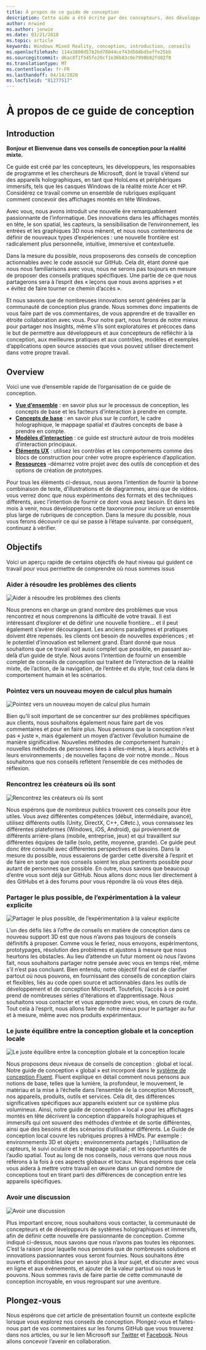```yaml
---
title: À propos de ce guide de conception
description: Cette aide a été écrite par des concepteurs, des développeurs, des responsables de programme et les chercheurs de Microsoft, dont les travaux couvrent les appareils holographiques (par exemple HoloLens) et les appareils immersifs (par exemple les casques Windows Mixed Reality Acer et HP).
author: mrwied
ms.author: jonwie
ms.date: 03/21/2018
ms.topic: article
keywords: Windows Mixed Reality, conception, introduction, conseils
ms.openlocfilehash: 114a3808d57b2bd78044ce743d568bd5effe25bb
ms.sourcegitcommit: d6ac8f1f545fe20cf1e36b83c0e7998b82fd02f8
ms.translationtype: MT
ms.contentlocale: fr-FR
ms.lasthandoff: 04/14/2020
ms.locfileid: "81277517"
---
```

# <a name="about-this-design-guidance"></a>À propos de ce guide de conception

## <a name="introduction"></a>Introduction

**Bonjour et Bienvenue dans vos conseils de conception pour la réalité mixte.**

Ce guide est créé par les concepteurs, les développeurs, les responsables de programme et les chercheurs de Microsoft, dont le travail s’étend sur des appareils holographiques, en tant que HoloLens et périphériques immersifs, tels que les casques Windows de la réalité mixte Acer et HP. Considérez ce travail comme un ensemble de rubriques expliquant comment concevoir des affichages montés en tête Windows.

Avec vous, nous avons introduit une nouvelle ère remarquablement passionnante de l’informatique. Des innovations dans les affichages montés en tête, le son spatial, les capteurs, la sensibilisation de l’environnement, les entrées et les graphiques 3D nous mènent, et nous nous contenterons de définir de nouveaux types d’expériences : une nouvelle frontière est radicalement plus personnelle, intuitive, immersive et contextuelle.

Dans la mesure du possible, nous proposerons des conseils de conception actionnables avec le code associé sur GitHub. Cela dit, étant donné que nous nous familiarisons avec vous, nous ne serons pas toujours en mesure de proposer des conseils pratiques spécifiques. Une partie de ce que nous partagerons sera à l’esprit des « leçons que nous avons apprises » et « évitez de faire tourner ce chemin d’accès ».

Et nous savons que de nombreuses innovations seront générées par la communauté de conception plus grande. Nous sommes donc impatients de vous faire part de vos commentaires, de vous apprendre et de travailler en étroite collaboration avec vous. Pour notre part, nous ferons de notre mieux pour partager nos Insights, même s’ils sont exploratoires et précoces dans le but de permettre aux développeurs et aux concepteurs de réfléchir à la conception, aux meilleures pratiques et aux contrôles, modèles et exemples d’applications open source associés que vous pouvez utiliser directement dans votre propre travail.

## <a name="overview"></a>Overview

Voici une vue d’ensemble rapide de l’organisation de ce guide de conception. 
* **[Vue d’ensemble](design.md)** : en savoir plus sur le processus de conception, les concepts de base et les facteurs d’interaction à prendre en compte.
* **[Concepts de base](core-concepts-landingpage.md)** : en savoir plus sur le confort, le cadre holographique, le mappage spatial et d’autres concepts de base à prendre en compte.
* **[Modèles d’interaction](interaction-fundamentals.md)** : ce guide est structuré autour de trois modèles d’interaction principaux.
* **[Éléments UX](app-patterns-landingpage.md)** : utilisez les contrôles et les comportements comme des blocs de construction pour créer votre propre expérience d’application.
* **[Ressources](design.md#choose-a-prototyping-option)** -démarrez votre projet avec des outils de conception et des options de création de prototypes.

Pour tous les éléments ci-dessus, nous avons l’intention de fournir la bonne combinaison de texte, d’illustrations et de diagrammes, ainsi que de vidéos. vous verrez donc que nous expérimentons des formats et des techniques différents, avec l’intention de fournir ce dont vous avez besoin. Et dans les mois à venir, nous développerons cette taxonomie pour inclure un ensemble plus large de rubriques de conception. Dans la mesure du possible, nous vous ferons découvrir ce qui se passe à l’étape suivante. par conséquent, continuez à vérifier.

## <a name="objectives"></a>Objectifs

Voici un aperçu rapide de certains objectifs de haut niveau qui guident ce travail pour vous permettre de comprendre où nous sommes issus

### <a name="help-solve-customer-challenges"></a>Aider à résoudre les problèmes des clients

![Aider à résoudre les problèmes des clients](images/500px-fix-a-broken-switch-with-hololens.jpg) <br>

Nous prenons en charge un grand nombre des problèmes que vous rencontrez et nous comprenons la difficulté de votre travail. Il est intéressant d’explorer et de définir une nouvelle frontière... et il peut également s’avérer décourageant. Les anciens paradigmes et pratiques doivent être repensés. les clients ont besoin de nouvelles expériences ; et le potentiel d’innovation est tellement grand. Étant donné que nous souhaitons que ce travail soit aussi complet que possible, en passant au-delà d’un guide de style. Nous avons l’intention de fournir un ensemble complet de conseils de conception qui traitent de l’interaction de la réalité mixte, de l’action, de la navigation, de l’entrée et du style, tout cela dans le comportement humain et les scénarios. 

### <a name="point-the-way-towards-a-new-more-human-way-of-computing"></a>Pointez vers un nouveau moyen de calcul plus humain

![Pointez vers un nouveau moyen de calcul plus humain](images/500px-man-and-women-with-holograph-on-table.png)<br>

Bien qu’il soit important de se concentrer sur des problèmes spécifiques aux clients, nous souhaitons également nous faire part de vos commentaires et pour en faire plus. Nous pensons que la conception n’est pas « juste », mais également un moyen d’activer l’évolution humaine de manière significative. Nouvelles méthodes de comportement humain ; nouvelles méthodes de personnes liées à elles-mêmes, à leurs activités et à leurs environnements ; de nouvelles façons de voir notre monde... Nous souhaitons que nos conseils reflètent l’ensemble de ces méthodes de réflexion. 

### <a name="meet-creators-where-they-are"></a>Rencontrez les créateurs où ils sont

![Rencontrez les créateurs où ils sont](images/500px-creators.jpg) <br>

Nous espérons que de nombreux publics trouvent ces conseils pour être utiles. Vous avez différentes compétences (début, intermédiaire, avancé), utilisez différents outils (Unity, DirectX, C++, C#etc.), vous connaissez les différentes plateformes (Windows, iOS, Android), qui proviennent de différents arrière-plans (mobile, entreprise, jeux) et qui travaillent sur différentes équipes de taille (solo, petite, moyenne, grande). Ce guide peut donc être consulté avec différentes perspectives et besoins. Dans la mesure du possible, nous essaierons de garder cette diversité à l’esprit et de faire en sorte que nos conseils soient les plus pertinents possible pour autant de personnes que possible. En outre, nous savons que beaucoup d’entre vous sont déjà sur GitHub. Nous allons donc nous lier directement à des GitHubs et à des forums pour vous répondre là où vous êtes déjà. 

### <a name="share-as-much-as-possible-from-experimental-to-explicit"></a>Partager le plus possible, de l’expérimentation à la valeur explicite

![Partager le plus possible, de l’expérimentation à la valeur explicite](images/500px-man-playinggame.jpg) <br>

L’un des défis liés à l’offre de conseils en matière de conception dans ce nouveau support 3D est que nous n’avons pas toujours de conseils définitifs à proposer. Comme vous le feriez, nous envoyons, expérimentons, prototypages, résolution des problèmes et ajustons à mesure que nous heurtons les obstacles. Au lieu d’attendre un futur moment où nous l’avons fait, nous souhaitons partager notre pensée avec vous en temps réel, même s’il n’est pas concluant. Bien entendu, notre objectif final est de clarifier partout où nous pouvons, en fournissant des conseils de conception clairs et flexibles, liés au code open source et actionnables dans les outils de développement et de conception Microsoft. Toutefois, l’accès à ce point prend de nombreuses séries d’itérations et d’apprentissage. Nous souhaitons vous contacter et vous apprendre avec vous, en cours de route. Tout cela à l’esprit, nous allons faire de notre mieux pour le partager au fur et à mesure, même avec nos produits expérimentaux. 

### <a name="the-right-balance-of-global-and-local-design"></a>Le juste équilibre entre la conception globale et la conception locale

![Le juste équilibre entre la conception globale et la conception locale](images/500px-fluentdesign.jpg) <br>

Nous proposons deux niveaux de conseils de conception : global et local. Notre guide de conception « global » est incorporé dans le [système de conception Fluent](https://fluent.microsoft.com). Fluent explique en détail comment nous pensons aux notions de base, telles que la lumière, la profondeur, le mouvement, le matériau et la mise à l’échelle dans l’ensemble de la conception Microsoft, nos appareils, produits, outils et services. Cela dit, des différences significatives spécifiques aux appareils existent sur ce système plus volumineux. Ainsi, notre guide de conception « local » pour les affichages montés en tête décrivent la conception d’appareils holographiques et immersifs qui ont souvent des méthodes d’entrée et de sortie différentes, ainsi que des besoins et des scénarios d’utilisateur différents. Le Guide de conception local couvre les rubriques propres à HMDs. Par exemple : environnements 3D et objets ; environnements partagés ; l’utilisation de capteurs, le suivi oculaire et le mappage spatial ; et les opportunités de l’audio spatial. Tout au long de nos conseils, nous verrons que nous nous référons à la fois à ces aspects globaux et locaux. Nous espérons que cela vous aidera à mettre votre travail en œuvre dans un grand nombre de conceptions tout en tirant parti des différences de conception entre les appareils spécifiques.

### <a name="have-a-discussion"></a>Avoir une discussion

![Avoir une discussion](images/500px-share.jpg) <br>

Plus important encore, nous souhaitons vous contacter, la communauté de concepteurs et de développeurs de systèmes holographiques et immersifs, afin de définir cette nouvelle ère passionnante de conception. Comme indiqué ci-dessus, nous savons que nous n’avons pas toutes les réponses. C’est la raison pour laquelle nous pensons que de nombreuses solutions et innovations passionnantes vous seront fournies. Nous souhaitons être ouverts et disponibles pour en savoir plus à leur sujet, et discuter avec vous en ligne et aux événements, et ajouter de la valeur partout où nous le pouvons. Nous sommes ravis de faire partie de cette communauté de conception incroyable, en vous regroupant sur une aventure. 

## <a name="please-dive-in"></a>Plongez-vous

Nous espérons que cet article de présentation fournit un contexte explicite lorsque vous explorez nos conseils de conception. Plongez-vous et faites-nous part de vos commentaires sur les forums GitHub que vous trouverez dans nos articles, ou sur le lien Microsoft sur [Twitter](https://twitter.com/MicrosoftDesign) et [Facebook](https://www.facebook.com/microsoftdesign/). Nous allons concevoir l’avenir en collaboration.
